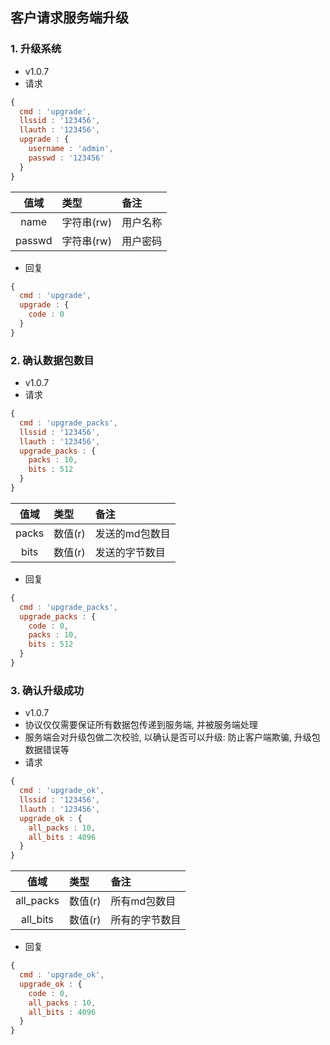 ## 客户请求服务端升级

### 1. 升级系统
* v1.0.7
* 请求

```javascript
{
  cmd : 'upgrade',
  llssid : '123456',
  llauth : '123456',
  upgrade : {
    username : 'admin',
    passwd : '123456'
  }
}
```

|  值域     | 类型        |   备注    |
|:---------:|:---------- |:--------- |
| name      | 字符串(rw)  | 用户名称 |
| passwd    | 字符串(rw)  | 用户密码 |


* 回复

```javascript
{
  cmd : 'upgrade',
  upgrade : {
    code : 0
  }
}
```

### 2. 确认数据包数目
* v1.0.7
* 请求

```javascript
{
  cmd : 'upgrade_packs',
  llssid : '123456',
  llauth : '123456',
  upgrade_packs : {
    packs : 10,
    bits : 512
  }
}
```

|  值域     | 类型        |   备注    |
|:---------:|:---------- |:--------- |
| packs    | 数值(r)     | 发送的md包数目 |
| bits     | 数值(r)     | 发送的字节数目 |

* 回复

```javascript
{
  cmd : 'upgrade_packs',
  upgrade_packs : {
    code : 0,
    packs : 10,
    bits : 512
  }
}
```

### 3. 确认升级成功
* v1.0.7
* 协议仅仅需要保证所有数据包传递到服务端, 并被服务端处理
* 服务端会对升级包做二次校验, 以确认是否可以升级: 防止客户端欺骗, 升级包数据错误等
* 请求

```javascript
{
  cmd : 'upgrade_ok',
  llssid : '123456',
  llauth : '123456',
  upgrade_ok : {
    all_packs : 10,
    all_bits : 4096
  }
}
```

|  值域     | 类型        |   备注    |
|:---------:|:---------- |:--------- |
| all_packs | 数值(r)     | 所有md包数目 |
| all_bits  | 数值(r)     | 所有的字节数目 |

* 回复

```javascript
{
  cmd : 'upgrade_ok',
  upgrade_ok : {
    code : 0,
    all_packs : 10,
    all_bits : 4096
  }
}
```
